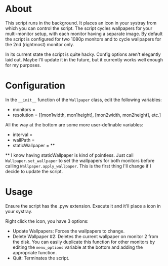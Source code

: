 # About #

This script runs in the background. It places an icon in your systray from which you can control the script. The script cycles wallpapers for your multi-monitor setup, with each monitor having a separate image. By default the script is configured for two 1080p monitors and to cycle wallpapers for the 2nd (rightmost) monitor only.

In its current state the script is quite hacky. Config options aren't elegantly laid out. Maybe I'll update it in the future, but it currently works well enough for my purposes.

# Configuration #

In the `__init__` function of the `Wallpaper` class, edit the following variables:

* monitors = <number of monitors you have>
* resolution = [[mon1width, mon1height], [mon2width, mon2height], etc.]

All the way at the bottom are some more user-definable variables:

* interval = <seconds between wallpaper changes>
* wallPath = <absolute path to a dir where your wallpapers are stored>
* staticWallpaper = <absolute path to a wallpaper>\*\*

\*\* I know having staticWallpaper is kind of pointless. Just call `Wallpaper.set_wallpaper` to set the wallpapers for both monitors before calling `Wallpaper.apply_wallpaper`. This is the first thing I'll change if I decide to update the script.

# Usage #

Ensure the script has the .pyw extension. Execute it and it'll place a icon in your systray.

Right click the icon, you have 3 options:

* Update Wallpapers: Forces the wallpapers to change.
* Delete Wallpaper #2: Deletes the current wallpaper on monitor 2 from the disk. You can easily duplicate this function for other monitors by editing the `menu_options` variable at the bottom and adding the appropriate function.
* Quit: Terminates the script.
